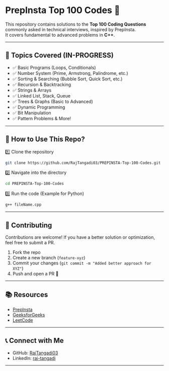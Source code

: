 # PrepInsta Top 100 Codes 🚀

This repository contains solutions to the **Top 100 Coding Questions** commonly asked in technical interviews, inspired by PrepInsta.  
It covers fundamental to advanced problems in **C++**.

---

## 🚀 Topics Covered (IN-PROGRESS)
- ✅ Basic Programs (Loops, Conditionals)
- ✅ Number System (Prime, Armstrong, Palindrome, etc.)
- ✅ Sorting & Searching (Bubble Sort, Quick Sort, etc.)
- ✅ Recursion & Backtracking
- ✅ Strings & Arrays
- ✅ Linked List, Stack, Queue
- ✅ Trees & Graphs (Basic to Advanced)
- ✅ Dynamic Programming
- ✅ Bit Manipulation
- ✅ Pattern Problems & More!

---

## 🔧 How to Use This Repo?
1️⃣ Clone the repository  
```bash
git clone https://github.com/RajTangadi03/PREPINSTA-Top-100-Codes.git
```
2️⃣ Navigate into the directory  
```bash
cd PREPINSTA-Top-100-Codes
```
3️⃣ Run the code (Example for Python)  
```bash
g++ fileName.cpp
``` 

---

## 🤝 Contributing
Contributions are welcome! If you have a better solution or optimization, feel free to submit a PR.  

1. Fork the repo  
2. Create a new branch (`feature-xyz`)  
3. Commit your changes (`git commit -m "Added better approach for XYZ"`)  
4. Push and open a PR 🎉  

---

## 📚 Resources
- [PrepInsta](https://www.prepinsta.com/)  
- [GeeksforGeeks](https://www.geeksforgeeks.org/)  
- [LeetCode](https://leetcode.com/)  

---

## 📞 Connect with Me
- GitHub: [RajTangadi03](https://github.com/RajTangadi03)
- LinkedIn: [raj-tangadi](https://www.linkedin.com/in/raj-tangadi-11b8722b4)

---
